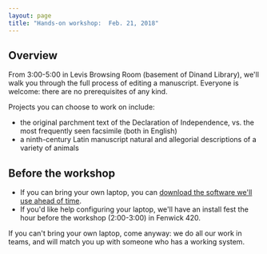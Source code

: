 ```yaml
---
layout: page
title: "Hands-on workshop:  Feb. 21, 2018"
---
```



## Overview

From 3:00-5:00 in Levis Browsing Room (basement of Dinand Library), we'll walk you through the full process of editing a manuscript.  Everyone is welcome:  there are no prerequisites of any kind.

Projects you can choose to work on include:

-  the original parchment text of the Declaration of Independence, vs. the most frequently seen facsimile (both in English)
-  a ninth-century Latin manuscript natural and allegorial descriptions of a variety of animals

## Before the workshop

-  If you can bring your own laptop, you can [download the software we'll use ahead of time](../tech/software).
-  If you'd like help configuring your laptop, we'll have an install fest the hour before the workshop (2:00-3:00) in Fenwick 420.

If you can't bring your own laptop, come anyway:  we do all our work in teams, and will match you up with someone who has a working system.
